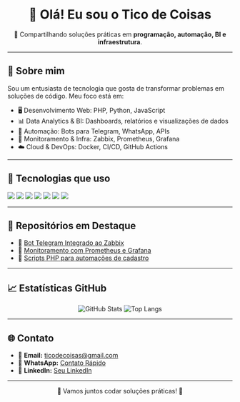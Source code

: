 
<h1 align="center">👋 Olá! Eu sou o Tico de Coisas</h1>

<p align="center">
🚀 Compartilhando soluções práticas em <strong>programação, automação, BI e infraestrutura</strong>.
</p>

---

## 🚀 Sobre mim
Sou um entusiasta de tecnologia que gosta de transformar problemas em soluções de código. Meu foco está em:

- 🖥️ Desenvolvimento Web: PHP, Python, JavaScript
- 📊 Data Analytics & BI: Dashboards, relatórios e visualizações de dados
- 🤖 Automação: Bots para Telegram, WhatsApp, APIs
- 📡 Monitoramento & Infra: Zabbix, Prometheus, Grafana
- ☁️ Cloud & DevOps: Docker, CI/CD, GitHub Actions

---

## 🔧 Tecnologias que uso
<p align="left">
  <img src="https://img.shields.io/badge/PHP-777BB4?style=for-the-badge&logo=php&logoColor=white"/>
  <img src="https://img.shields.io/badge/Python-3776AB?style=for-the-badge&logo=python&logoColor=white"/>
  <img src="https://img.shields.io/badge/JavaScript-F7DF1E?style=for-the-badge&logo=javascript&logoColor=black"/>
  <img src="https://img.shields.io/badge/Node.js-339933?style=for-the-badge&logo=nodedotjs&logoColor=white"/>
  <img src="https://img.shields.io/badge/MySQL-4479A1?style=for-the-badge&logo=mysql&logoColor=white"/>
  <img src="https://img.shields.io/badge/Zabbix-CC0000?style=for-the-badge&logo=zabbix&logoColor=white"/>
  <img src="https://img.shields.io/badge/Docker-2496ED?style=for-the-badge&logo=docker&logoColor=white"/>
</p>

---

## 📂 Repositórios em Destaque
- 🔗 [Bot Telegram Integrado ao Zabbix](https://github.com/ticodecoisas/bot-telegram-zabbix)  
- 🔗 [Monitoramento com Prometheus e Grafana](https://github.com/ticodecoisas/prometheus-monitoring)  
- 🔗 [Scripts PHP para automações de cadastro](https://github.com/ticodecoisas/php-utils)

---

## 📈 Estatísticas GitHub
<p align="center">
  <img src="https://github-readme-stats.vercel.app/api?username=ticodecoisas&show_icons=true&theme=radical" alt="GitHub Stats"/>
  <img src="https://github-readme-stats.vercel.app/api/top-langs/?username=ticodecoisas&layout=compact&theme=radical" alt="Top Langs"/>
</p>

---

## 🌐 Contato
- 📧 **Email:** ticodecoisas@gmail.com
- 📱 **WhatsApp:** [Contato Rápido](https://wa.me/5511989281468)
- 🔗 **LinkedIn:** [Seu LinkedIn](https://www.linkedin.com/in/silmartolottoa227716)

---
<p align="center">🚀 Vamos juntos codar soluções práticas! 🚀</p>

